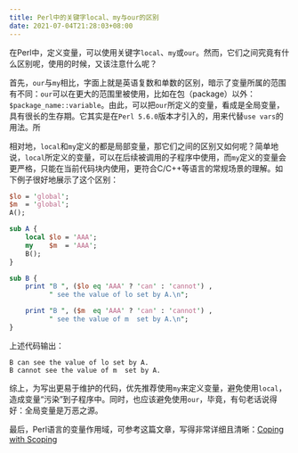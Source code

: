 ```yaml
---
title: Perl中的关键字local、my与our的区别
date: 2021-07-04T21:28:03+08:00
---
```


在Perl中，定义变量，可以使用关键字`local`、`my`或`our`。然而，它们之间究竟有什么区别呢，使用的时候，又该注意什么呢？

首先，`our`与`my`相比，字面上就是英语复数和单数的区别，暗示了变量所属的范围有不同：`our`可以在更大的范围里被使用，比如在包（package）以外：`$package_name::variable`。由此，可以把`our`所定义的变量，看成是全局变量，具有很长的生存期。它其实是在`Perl 5.6.0`版本才引入的，用来代替`use vars`的用法。所

相对地，`local`和`my`定义的都是局部变量，那它们之间的区别又如何呢？简单地说，`local`所定义的变量，可以在后续被调用的子程序中使用，而`my`定义的变量会更严格，只能在当前代码块内使用，更符合C/C++等语言的常规场景的理解。如下例子很好地展示了这个区别：

```perl
$lo = 'global';
$m  = 'global';
A();

sub A {
    local $lo = 'AAA';
    my    $m  = 'AAA';
    B();
}

sub B {
    print "B ", ($lo eq 'AAA' ? 'can' : 'cannot') ,
          " see the value of lo set by A.\n";

    print "B ", ($m  eq 'AAA' ? 'can' : 'cannot') ,
          " see the value of m  set by A.\n";
}
```

上述代码输出：

```
B can see the value of lo set by A.
B cannot see the value of m  set by A.
```

综上，为写出更易于维护的代码，优先推荐使用`my`来定义变量，避免使用`local`，造成变量“污染”到子程序中。同时，也应该避免使用`our`，毕竟，有句老话说得好：全局变量是万恶之源。

最后，Perl语言的变量作用域，可参考这篇文章，写得非常详细且清晰：[Coping with Scoping](https://perl.plover.com/FAQs/Namespaces.html)
